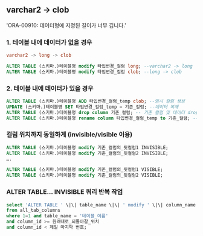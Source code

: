 varchar2 -> clob
---
'ORA-00910: 데이터형에 지정된 길이가 너무 깁니다.'


### 1. 테이블 내에 데이터가 없을 경우
```sql
varchar2 -> long -> clob

ALTER TABLE (스키마.)테이블명 modify 타입변경_컬럼 long; --varchar2 -> long
ALTER TABLE (스키마.)테이블명 modify 타입변경_컬럼 clob; --long -> clob
```


### 2. 테이블 내에 데이터가 있을 경우
```sql
ALTER TABLE (스키마.)테이블명 ADD 타입변경_컬럼_temp clob; --임시 컬럼 생성
UPDATE (스키마.)테이블명 SET 타입변경_컬럼_temp = 기존_컬럼; --데이터 복제
ALTER TABLE (스키마.)테이블명 drop column 기존_컬럼; -- 기존 컬럼 및 데이터 drop
ALTER TABLE (스키마.)테이블명 rename column 타입변경_컬럼_temp to 기존_컬럼; --기존 컬럼 명으로 대체
```


### 컬럼 위치까지 동일하게 (invisible/visible 이용)
```sql
ALTER TABLE (스키마.)테이블명 modify 기존_컬럼의_뒷컬럼1 INVISIBLE;
ALTER TABLE (스키마.)테이블명 modify 기존_컬럼의_뒷컬럼2 INVISIBLE;
….

ALTER TABLE (스키마.)테이블명 modify 기존_컬럼의_뒷컬럼1 VISIBLE;
ALTER TABLE (스키마.)테이블명 modify 기존_컬럼의_뒷컬럼2 VISIBLE;
```


### ALTER TABLE… INVISIBLE 쿼리 반복 작업
```sql
select 'ALTER TABLE ' \|\| table_name \|\| ' modify ' \|\| column_name \|\| ' INVISIBLE;' 
from all_tab_columns
where 1=1 and table_name = '테이블_이름'
and column_id >= 원래대로_되돌아갈_위치
and column_id < 제일 마지막 번호;
```


